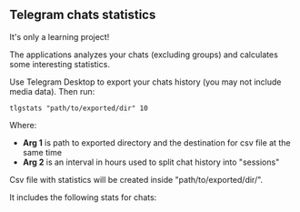 ## Telegram chats statistics

It's only a learning project!

The applications analyzes your chats (excluding groups) and 
calculates some interesting statistics.

Use Telegram Desktop to export your chats history (you may not include media data).
Then run:

```
tlgstats "path/to/exported/dir" 10
```

Where:
* **Arg 1** is path to exported directory and the destination for csv file at the same time
* **Arg 2** is an interval in hours used to split chat history into "sessions"

Csv file with statistics will be created inside "path/to/exported/dir/".



It includes the following stats for chats: